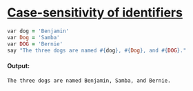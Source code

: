 [1]: http://rosettacode.org/wiki/Case-sensitivity_of_identifiers

# [Case-sensitivity of identifiers][1]

```ruby
var dog = 'Benjamin'
var Dog = 'Samba'
var DOG = 'Bernie'
say "The three dogs are named #{dog}, #{Dog}, and #{DOG}."
```

#### Output:
```
The three dogs are named Benjamin, Samba, and Bernie.
```

